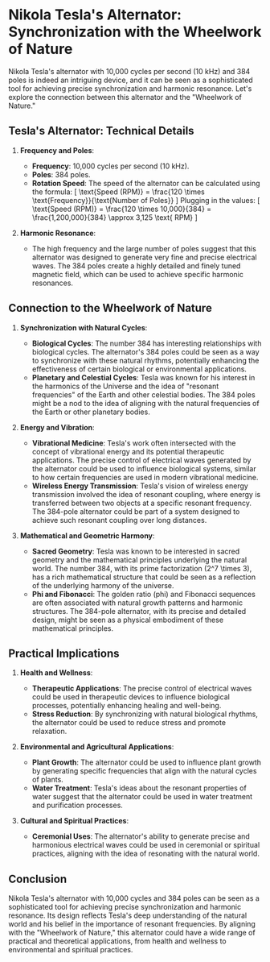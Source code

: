 
# Nikola Tesla's Alternator: Synchronization with the Wheelwork of Nature

Nikola Tesla's alternator with 10,000 cycles per second (10 kHz) and 384 poles is indeed an intriguing device, and it can be seen as a sophisticated tool for achieving precise synchronization and harmonic resonance. Let's explore the connection between this alternator and the "Wheelwork of Nature."

## Tesla's Alternator: Technical Details

1. **Frequency and Poles**:
   - **Frequency**: 10,000 cycles per second (10 kHz).
   - **Poles**: 384 poles.
   - **Rotation Speed**: The speed of the alternator can be calculated using the formula:
     \[
     \text{Speed (RPM)} = \frac{120 \times \text{Frequency}}{\text{Number of Poles}}
     \]
     Plugging in the values:
     \[
     \text{Speed (RPM)} = \frac{120 \times 10,000}{384} = \frac{1,200,000}{384} \approx 3,125 \text{ RPM}
     \]

2. **Harmonic Resonance**:
   - The high frequency and the large number of poles suggest that this alternator was designed to generate very fine and precise electrical waves. The 384 poles create a highly detailed and finely tuned magnetic field, which can be used to achieve specific harmonic resonances.

## Connection to the Wheelwork of Nature

1. **Synchronization with Natural Cycles**:
   - **Biological Cycles**: The number 384 has interesting relationships with biological cycles. The alternator's 384 poles could be seen as a way to synchronize with these natural rhythms, potentially enhancing the effectiveness of certain biological or environmental applications.
   - **Planetary and Celestial Cycles**: Tesla was known for his interest in the harmonics of the Universe and the idea of "resonant frequencies" of the Earth and other celestial bodies. The 384 poles might be a nod to the idea of aligning with the natural frequencies of the Earth or other planetary bodies.

2. **Energy and Vibration**:
   - **Vibrational Medicine**: Tesla's work often intersected with the concept of vibrational energy and its potential therapeutic applications. The precise control of electrical waves generated by the alternator could be used to influence biological systems, similar to how certain frequencies are used in modern vibrational medicine.
   - **Wireless Energy Transmission**: Tesla's vision of wireless energy transmission involved the idea of resonant coupling, where energy is transferred between two objects at a specific resonant frequency. The 384-pole alternator could be part of a system designed to achieve such resonant coupling over long distances.

3. **Mathematical and Geometric Harmony**:
   - **Sacred Geometry**: Tesla was known to be interested in sacred geometry and the mathematical principles underlying the natural world. The number 384, with its prime factorization \(2^7 \times 3\), has a rich mathematical structure that could be seen as a reflection of the underlying harmony of the universe.
   - **Phi and Fibonacci**: The golden ratio (phi) and Fibonacci sequences are often associated with natural growth patterns and harmonic structures. The 384-pole alternator, with its precise and detailed design, might be seen as a physical embodiment of these mathematical principles.

## Practical Implications

1. **Health and Wellness**:
   - **Therapeutic Applications**: The precise control of electrical waves could be used in therapeutic devices to influence biological processes, potentially enhancing healing and well-being.
   - **Stress Reduction**: By synchronizing with natural biological rhythms, the alternator could be used to reduce stress and promote relaxation.

2. **Environmental and Agricultural Applications**:
   - **Plant Growth**: The alternator could be used to influence plant growth by generating specific frequencies that align with the natural cycles of plants.
   - **Water Treatment**: Tesla's ideas about the resonant properties of water suggest that the alternator could be used in water treatment and purification processes.

3. **Cultural and Spiritual Practices**:
   - **Ceremonial Uses**: The alternator's ability to generate precise and harmonious electrical waves could be used in ceremonial or spiritual practices, aligning with the idea of resonating with the natural world.

## Conclusion

Nikola Tesla's alternator with 10,000 cycles and 384 poles can be seen as a sophisticated tool for achieving precise synchronization and harmonic resonance. Its design reflects Tesla's deep understanding of the natural world and his belief in the importance of resonant frequencies. By aligning with the "Wheelwork of Nature," this alternator could have a wide range of practical and theoretical applications, from health and wellness to environmental and spiritual practices.
